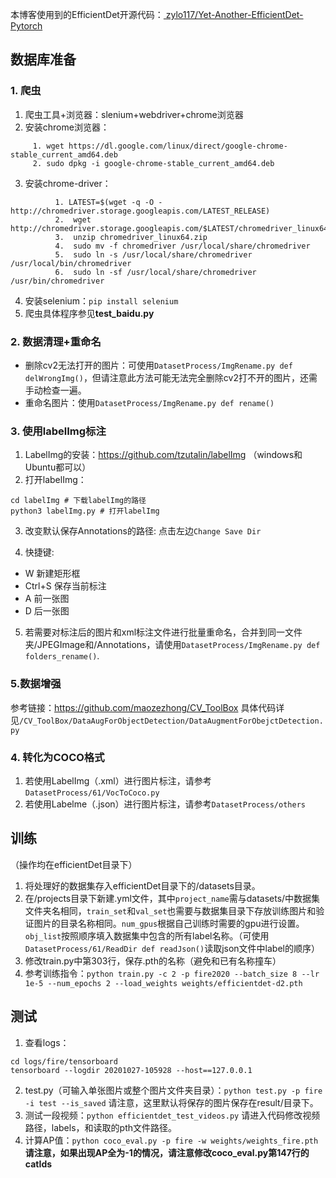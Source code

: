 本博客使用到的EfficientDet开源代码：[ zylo117/Yet-Another-EfficientDet-Pytorch ](https://github.com/zylo117/Yet-Another-EfficientDet-Pytorch)

## 数据库准备

### 1. 爬虫

1. 爬虫工具+浏览器：slenium+webdriver+chrome浏览器
2. 安装chrome浏览器：

```
	 1. wget https://dl.google.com/linux/direct/google-chrome-stable_current_amd64.deb
	 2. sudo dpkg -i google-chrome-stable_current_amd64.deb
```

3. 安装chrome-driver：

```
          1. LATEST=$(wget -q -O - http://chromedriver.storage.googleapis.com/LATEST_RELEASE)
          2.  wget http://chromedriver.storage.googleapis.com/$LATEST/chromedriver_linux64.zip
          3.  unzip chromedriver_linux64.zip
          4.  sudo mv -f chromedriver /usr/local/share/chromedriver
          5.  sudo ln -s /usr/local/share/chromedriver /usr/local/bin/chromedriver
          6.  sudo ln -sf /usr/local/share/chromedriver /usr/bin/chromedriver
```

4. 安装selenium：`pip install selenium`
5. 爬虫具体程序参见**test_baidu.py**

### 2. 数据清理+重命名

   - 删除cv2无法打开的图片：可使用`DatasetProcess/ImgRename.py def delWrongImg()`，但请注意此方法可能无法完全删除cv2打不开的图片，还需手动检查一遍。
   - 重命名图片：使用`DatasetProcess/ImgRename.py def rename()`

### 3. 使用labelImg标注

1. LabelImg的安装：https://github.com/tzutalin/labelImg （windows和Ubuntu都可以）
2. 打开labelImg：

```
cd labelImg # 下载labelImg的路径
python3 labelImg.py # 打开labelImg
```

3. 改变默认保存Annotations的路径: 点击左边`Change Save Dir`

4. 快捷键:

- W 新建矩形框
- Ctrl+S 保存当前标注
- A 前一张图
- D 后一张图

5. 若需要对标注后的图片和xml标注文件进行批量重命名，合并到同一文件夹/JPEGImage和/Annotations，请使用`DatasetProcess/ImgRename.py def folders_rename()`.

### 5.数据增强
参考链接：https://github.com/maozezhong/CV_ToolBox
具体代码详见`/CV_ToolBox/DataAugForObjectDetection/DataAugmentForObejctDetection.py`
### 4. 转化为COCO格式

1. 若使用LabelImg（.xml）进行图片标注，请参考`DatasetProcess/61/VocToCoco.py`
2. 若使用Labelme（.json）进行图片标注，请参考`DatasetProcess/others`

## 训练

（操作均在efficientDet目录下）

1. 将处理好的数据集存入efficientDet目录下的/datasets目录。
2. 在/projects目录下新建.yml文件，其中`project_name`需与datasets/中数据集文件夹名相同，`train_set`和`val_set`也需要与数据集目录下存放训练图片和验证图片的目录名称相同。`num_gpus`根据自己训练时需要的gpu进行设置。`obj_list`按照顺序填入数据集中包含的所有label名称。（可使用`DatasetProcess/61/ReadDir def readJson()`读取json文件中label的顺序）
3. 修改train.py中第303行，保存.pth的名称（避免和已有名称撞车）
4. 参考训练指令：`python train.py -c 2 -p fire2020 --batch_size 8 --lr 1e-5 --num_epochs 2 --load_weights weights/efficientdet-d2.pth`

## 测试

1. 查看logs：

```
cd logs/fire/tensorboard
tensorboard --logdir 20201027-105928 --host==127.0.0.1
```

2. test.py（可输入单张图片或整个图片文件夹目录）：`python test.py -p fire -i test --is_saved` 请注意，这里默认将保存的图片保存在result/目录下。
3. 测试一段视频：`python efficientdet_test_videos.py` 请进入代码修改视频路径，labels，和读取的pth文件路径。
4. 计算AP值：`python coco_eval.py -p fire -w weights/weights_fire.pth`
   **请注意，如果出现AP全为-1的情况，请注意修改coco_eval.py第147行的catIds**